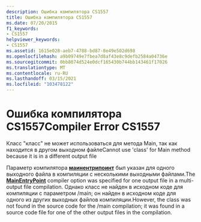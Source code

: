 ```yaml
---
description: Ошибка компилятора CS1557
title: Ошибка компилятора CS1557
ms.date: 07/20/2015
f1_keywords:
- CS1557
helpviewer_keywords:
- CS1557
ms.assetid: 1615e028-aeb7-4788-bd87-8e49e502d698
ms.openlocfilehash: a9b09749e7fbea7d8af43e8c9defb2584a04736e
ms.sourcegitcommit: 0bb8074d524e0dcf165430b744bb143461f17026
ms.translationtype: MT
ms.contentlocale: ru-RU
ms.lasthandoff: 03/15/2021
ms.locfileid: "103478122"
---
```

# <a name="compiler-error-cs1557"></a><span data-ttu-id="d9572-103">Ошибка компилятора CS1557</span><span class="sxs-lookup"><span data-stu-id="d9572-103">Compiler Error CS1557</span></span>

<span data-ttu-id="d9572-104">Класс "класс" не может использоваться для метода Main, так как находится в другом выходном файле</span><span class="sxs-lookup"><span data-stu-id="d9572-104">Cannot use 'class' for Main method because it is in a different output file</span></span>  
  
 <span data-ttu-id="d9572-105">Параметр компилятора [**маинентрипоинт**](../language-reference/compiler-options/advanced.md#mainentrypoint-or-startupobject) был указан для одного выходного файла в компиляции с несколькими выходными файлами.</span><span class="sxs-lookup"><span data-stu-id="d9572-105">The [**MainEntryPoint**](../language-reference/compiler-options/advanced.md#mainentrypoint-or-startupobject) compiler option was specified for one output file in a multi-output file compilation.</span></span> <span data-ttu-id="d9572-106">Однако класс не найден в исходном коде для компиляции с параметром /main; он найден в исходном коде для одного из других выходных файлов компиляции.</span><span class="sxs-lookup"><span data-stu-id="d9572-106">However, the class was not found in the source code for the /main compilation; it was found in a source code file for one of the other output files in the compilation.</span></span>

